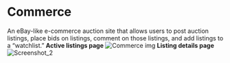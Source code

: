 # Commerce
An eBay-like e-commerce auction site that allows users to post auction listings, place bids on listings, comment on those listings, and add listings to a “watchlist.”
**Active listings page**
![Commerce img](https://user-images.githubusercontent.com/55061979/90392487-9d2ee080-e097-11ea-8c1f-10e92057ef91.png)
**Listing details page**
![Screenshot_2](https://user-images.githubusercontent.com/55061979/90392718-14647480-e098-11ea-8b1f-5eda406a6302.png)
